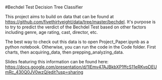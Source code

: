 #Bechdel Test Decision Tree Classifier

This project aims to build on data that can be found at https://github.com/fivethirtyeight/data/tree/master/bechdel. It's purpose is to try to predict the verdict of the Bechdel Test based on other factors including genre, age rating, cast, director, etc. 

The best way to check out this data is to open Project_Paper.ipynb as a python notebook. Otherwise, you can run the code in the Code folder. First charts, then acquiring_data, then prepping_analyzing_data. 

Slides featuring this information can be found here: https://docs.google.com/presentation/d/1lEmv47AJBkbXP1ffcS11eRKvpDEUmRc_430Q0JV0wzQ/edit?usp=sharing